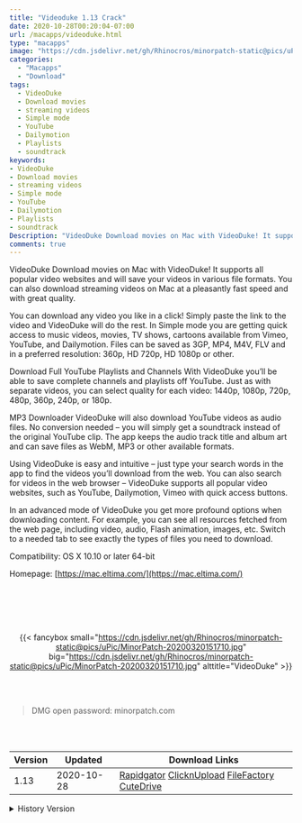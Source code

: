 ```yaml
---
title: "Videoduke 1.13 Crack"
date: 2020-10-28T00:20:04-07:00
url: /macapps/videoduke.html
type: "macapps"
image: "https://cdn.jsdelivr.net/gh/Rhinocros/minorpatch-static@pics/uPic/JKp85d.png"
categories:
  - "Macapps"
  - "Download"
tags:
  - VideoDuke
  - Download movies
  - streaming videos
  - Simple mode
  - YouTube
  - Dailymotion
  - Playlists
  - soundtrack
keywords:
- VideoDuke
- Download movies
- streaming videos
- Simple mode
- YouTube
- Dailymotion
- Playlists
- soundtrack
Description: "VideoDuke Download movies on Mac with VideoDuke! It supports all popular video websites and will save your videos in various file formats"
comments: true
---
```


VideoDuke Download movies on Mac with VideoDuke! It supports all popular video websites and will save your videos in various file formats. You can also download streaming videos on Mac at a pleasantly fast speed and with great quality.

You can download any video you like in a click! Simply paste the link to the video and VideoDuke will do the rest. In Simple mode you are getting quick access to music videos, movies, TV shows, cartoons available from Vimeo, YouTube, and Dailymotion. Files can be saved as 3GP, MP4, M4V, FLV and in a preferred resolution: 360p, HD 720p, HD 1080p or other.



Download Full YouTube Playlists and Channels With VideoDuke you’ll be able to save complete channels and playlists off YouTube. Just as with separate videos, you can select quality for each video: 1440p, 1080p, 720p, 480p, 360p, 240p, or 180p.



MP3 Downloader VideoDuke will also download YouTube videos as audio files. No conversion needed – you will simply get a soundtrack instead of the original YouTube clip. The app keeps the audio track title and album art and can save files as WebM, MP3 or other available formats.



Using VideoDuke is easy and intuitive – just type your search words in the app to find the videos you’ll download from the web. You can also search for videos in the web browser – VideoDuke supports all popular video websites, such as YouTube, Dailymotion, Vimeo with quick access buttons.



In an advanced mode of VideoDuke you get more profound options when downloading content. For example, you can see all resources fetched from the web page, including video, audio, Flash animation, images, etc. Switch to a needed tab to see exactly the types of files you need to download.



Compatibility: OS X 10.10 or later 64-bit

Homepage: [https://mac.eltima.com/](https://mac.eltima.com/)

<br/>
<br/>
<script async src="https://pagead2.googlesyndication.com/pagead/js/adsbygoogle.js"></script>
<ins class="adsbygoogle"
     style="display:block; text-align:center;"
     data-ad-layout="in-article"
     data-ad-format="fluid"
     data-ad-client="ca-pub-8746275014476192"
     data-ad-slot="5144997159"></ins>
<script>
     (adsbygoogle = window.adsbygoogle || []).push({});
</script>
<br/>
<br/>


<center>

{{< fancybox small="https://cdn.jsdelivr.net/gh/Rhinocros/minorpatch-static@pics/uPic/MinorPatch-20200320151710.jpg" big="https://cdn.jsdelivr.net/gh/Rhinocros/minorpatch-static@pics/uPic/MinorPatch-20200320151710.jpg" alttitle="VideoDuke" >}}

</center>

<br/>
<br/>


> DMG open password: minorpatch.com

<br/>

<br/>
<div id="history_version" class="history_version">

| Version | Updated | Download Links |
| ---- | ---- | ---- |
| 1.13 | 2020-10-28 | [Rapidgator](https://ouo.io/v7M5BwA)   [ClicknUpload](https://ouo.io/Vu5b2c)   [FileFactory](https://ouo.io/40iiTK)   [CuteDrive](https://ouo.io/zexgz8) |
<details>
<summary>History Version</summary>

| Version | Updated | Download Links |
| ---- | ---- | ---- |
| 1.11.283 | 2020-07-28 | [UsersCloud](https://ouo.io/aZfZmB)   [ClicknUpload](https://ouo.io/NtKcTP)   [FileFactory](https://ouo.io/DCFZKM)   [CuteDrive](https://ouo.io/DCFZKM) |
| 1.10.273 | 2020-06-11 | [UsersCloud](https://ouo.io/I8hknzB)   [ClicknUpload](https://ouo.io/XKtReV)   [FileFactory](https://ouo.io/jfJpmR)   [CuteDrive](https://ouo.io/abx4KD) |
| 1.9.271 | 2020-06-02 | [UsersCloud](https://ouo.io/CD2DTk)   [ClicknUpload](https://ouo.io/byhEZ6)   [FileFactory](https://ouo.io/cBWrtk)   [CuteDrive](https://ouo.io/YlimOD) |
| 1.8.269 | 2020-04-10 | [UsersCloud](https://ouo.io/c5JAnM)   [ClicknUpload](https://ouo.io/8cP9Dj)   [FileFactory](https://ouo.io/mUm4m5)   [CuteDrive](https://ouo.io/xYcoXBD) |
| 1.7.268 | 2020-03-20 | [UsersCloud](https://ouo.io/PsZR74)   [ClicknUpload](https://ouo.io/vf1DaL)   [FileFactory](https://ouo.io/ItFUZo)   [CuteDrive](https://ouo.io/bqTEW4) |
</details>

</div>
